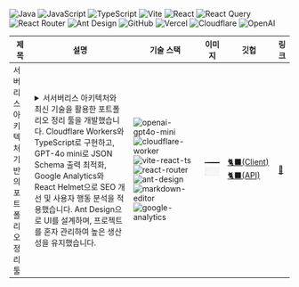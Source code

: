 ![Java](https://img.shields.io/badge/java-437291.svg?&style=for-the-badge&logo=openjdk&logoColor=white) ![JavaScript](https://img.shields.io/badge/javascript-F7DF1E.svg?&style=for-the-badge&logo=javascript&logoColor=white) ![TypeScript](https://img.shields.io/badge/typescript-3178C6.svg?&style=for-the-badge&logo=typescript&logoColor=white) <!-- 💬 Langauges -->
![Vite](https://img.shields.io/badge/vite-646CFF.svg?&style=for-the-badge&logo=vite&logoColor=white) ![React](https://img.shields.io/badge/react-61DAFB.svg?&style=for-the-badge&logo=react&logoColor=white) ![React Query](https://img.shields.io/badge/reactquery-FF4154.svg?&style=for-the-badge&logo=reactquery&logoColor=white) ![React Router](https://img.shields.io/badge/reactrouter-CA4245.svg?&style=for-the-badge&logo=reactrouter&logoColor=white) ![Ant Design](https://img.shields.io/badge/antdesign-0170FE.svg?&style=for-the-badge&logo=antdesign&logoColor=white) <!-- 📚 Libraries & Frameworks -->
![GitHub](https://img.shields.io/badge/github-181717.svg?&style=for-the-badge&logo=github&logoColor=white) ![Vercel](https://img.shields.io/badge/vercel-000000.svg?&style=for-the-badge&logo=vercel&logoColor=white) ![Cloudflare](https://img.shields.io/badge/cloudflare-F38020.svg?&style=for-the-badge&logo=cloudflare&logoColor=white) ![OpenAI](https://img.shields.io/badge/openai-412991.svg?&style=for-the-badge&logo=openai&logoColor=white) <!-- 🛠️ Services -->

| 제목 | 설명 | 기술 스택 | 이미지 | 깃헙 | 링크 |
| --- | --- | --- | --- | --- | --- |
| 서버리스 아키텍처 기반의 포트폴리오 정리 툴 | <details><summary>서서버리스 아키텍처와 최신 기술을 활용한 포트폴리오 정리 툴을 개발했습니다. Cloudflare Workers와 TypeScript로 구현하고, GPT-4o mini로 JSON Schema 출력 최적화, Google Analytics와 React Helmet으로 SEO 개선 및 사용자 행동 분석을 적용했습니다. Ant Design으로 UI를 설계하며, 프로젝트를 혼자 관리하여 높은 생산성을 유지했습니다.</summary><div>서버리스 아키텍처를 활용하여 포트폴리오 정리를 위한 툴을 개발하였습니다. 이 프로젝트는 취업 준비생들이 포트폴리오 프로젝트를 쉽게 관리하고 정리하는 어려움을 해소하기 위해 시작되었습니다. Cloudflare Workers를 통해 서버리스 형태로 구현하였으며, 기존 AWS Lambda에서의 경험을 살려 최신 기술 스택에 도전하였습니다. 전체적으로 TypeScript를 사용하여 코드의 안전성을 높였고, OpenAI의 GPT-4o mini를 활용해 JSON Schema 기능을 통한 출력 최적화로 사용자 경험을 개선했습니다. 또한 Google Analytics와 React Helmet을 도입하여 SEO를 최적화하고 사용자 행동 분석을 가능하게 하여 실질적인 사용성을 높였습니다. Ant Design을 활용하여 세련된 UI를 설계하며, 전반적인 디자인과 개발 효율성을 향상시켰습니다. 이 프로젝트를 통해 서버리스를 활용한 풀스택 개발의 경험을 쌓았으며, 앞으로의 포트폴리오 수업에서 이 툴을 활용할 계획입니다. 이 과정에서 전체 프로젝트를 혼자서 관리하며 높은 생산성을 유지하는 경험을 얻었습니다.</div></details> | ![openai-gpt4o-mini](https://img.shields.io/badge/openai%20gpt4o%20mini-0A0A0A?style=plastic) ![cloudflare-worker](https://img.shields.io/badge/cloudflare%20worker-0A0A0A?style=plastic) ![vite-react-ts](https://img.shields.io/badge/vite%20react%20ts-0A0A0A?style=plastic) ![react-router](https://img.shields.io/badge/react%20router-0A0A0A?style=plastic) ![ant-design](https://img.shields.io/badge/ant%20design-0A0A0A?style=plastic) ![markdown-editor](https://img.shields.io/badge/markdown%20editor-0A0A0A?style=plastic) ![google-analytics](https://img.shields.io/badge/google%20analytics-0A0A0A?style=plastic) | ![](https://raw.githubusercontent.com/qus0in/qus0in/refs/heads/main/mkpolio_demo.gif) | [🐈‍⬛(Client)](https://github.com/qus0in/mkfolio) [🐈‍⬛(API)](https://github.com/qus0in/mkfolio-api) | [🔗](https://mkfolio.vercel.app/) |

